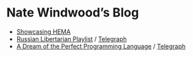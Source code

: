 # Nate Windwood’s Blog

* [Showcasing HEMA](https://github.com/natewind/articles/blob/master/2021-10-25-Showcasing-HEMA.md)
* [Russian Libertarian Playlist](https://github.com/natewind/articles/blob/master/2021-10-09-Russian-Libertarian-Playlist.md) / [Telegraph](https://telegra.ph/Russian-Libertarian-Playlist-10-07)
* [A Dream of the Perfect Programming Language](https://github.com/natewind/articles/blob/master/2021-06-26-A-Dream-of-the-Perfect-Programming-Language.md) / [Telegraph](https://telegra.ph/A-Dream-of-the-Perfect-Programming-Language-06-26)
